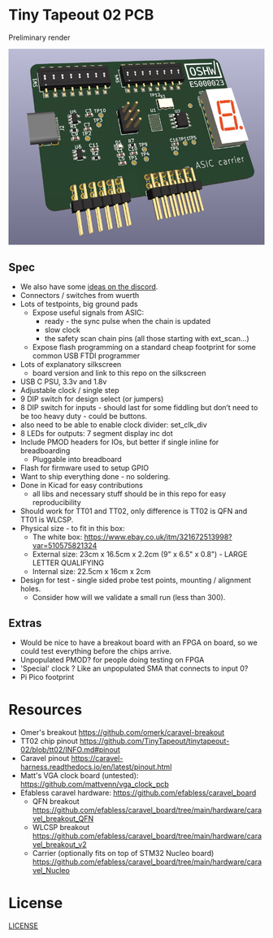 # Tiny Tapeout 02 PCB

Preliminary render

![pcb](images/pcb.png)

## Spec

* We also have some [ideas on the discord](https://discord.com/channels/1009193568256135208/1011201396659474432).
* Connectors / switches from wuerth
* Lots of testpoints, big ground pads
    * Expose useful signals from ASIC:
        * ready - the sync pulse when the chain is updated
        * slow clock
        * the safety scan chain pins (all those starting with ext_scan...)
    * Expose flash programming on a standard cheap footprint for some common USB FTDI programmer
* Lots of explanatory silkscreen
    * board version and link to this repo on the silkscreen
* USB C PSU, 3.3v and 1.8v
* Adjustable clock / single step
* 9 DIP switch for design select (or jumpers)
* 8 DIP switch for inputs - should last for some fiddling but don’t need to be too heavy duty - could be buttons.
* also need to be able to enable clock divider: set_clk_div 
* 8 LEDs for outputs: 7 segment display inc dot
* Include PMOD headers for IOs, but better if single inline for breadboarding
    * Pluggable into breadboard 
* Flash for firmware used to setup GPIO
* Want to ship everything done - no soldering.
* Done in Kicad for easy contributions
    * all libs and necessary stuff should be in this repo for easy reproducibility
* Should work for TT01 and TT02, only difference is TT02 is QFN and TT01 is WLCSP.
* Physical size - to fit in this box:
    * The white box: https://www.ebay.co.uk/itm/321672513998?var=510575821324
    * External size: 23cm x 16.5cm x 2.2cm (9" x 6.5" x 0.8") - LARGE LETTER QUALIFYING
    * Internal size: 22.5cm x 16cm x 2cm
* Design for test - single sided probe test points, mounting / alignment holes. 
    * Consider how will we validate a small run (less than 300).

## Extras

* Would be nice to have a breakout board with an FPGA on board, so we could test everything before the chips arrive.
* Unpopulated PMOD? for people doing testing on FPGA
* 'Special' clock ? Like an unpopulated SMA that connects to input 0?
* Pi Pico footprint

# Resources

* Omer's breakout https://github.com/omerk/caravel-breakout
* TT02 chip pinout https://github.com/TinyTapeout/tinytapeout-02/blob/tt02/INFO.md#pinout
* Caravel pinout https://caravel-harness.readthedocs.io/en/latest/pinout.html
* Matt's VGA clock board (untested): https://github.com/mattvenn/vga_clock_pcb
* Efabless caravel hardware: https://github.com/efabless/caravel_board
    * QFN breakout https://github.com/efabless/caravel_board/tree/main/hardware/caravel_breakout_QFN
    * WLCSP breakout https://github.com/efabless/caravel_board/tree/main/hardware/caravel_breakout_v2
    * Carrier (optionally fits on top of STM32 Nucleo board) https://github.com/efabless/caravel_board/tree/main/hardware/caravel_Nucleo

# License

[LICENSE](LICENSE)
